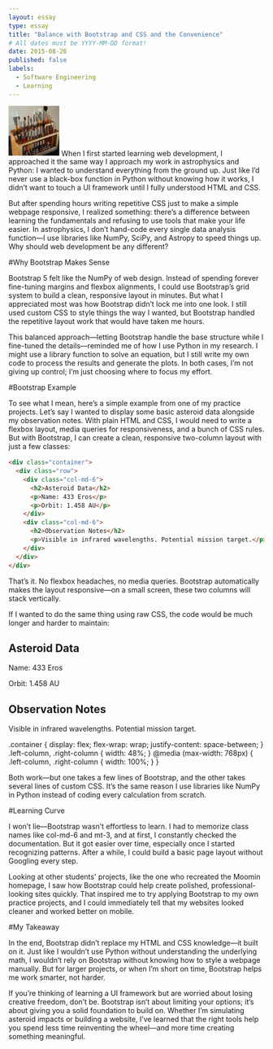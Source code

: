 ```yaml
---
layout: essay
type: essay
title: "Balance with Bootstrap and CSS and the Convenience"
# All dates must be YYYY-MM-DD format!
date: 2015-08-26
published: false
labels:
  - Software Engineering
  - Learning
---
```


<img width="100px" class="rounded float-start pe-4" src="../img/igniting/paintbrushes.jpg">
When I first started learning web development, I approached it the same way I approach my work in astrophysics and Python: I wanted to understand everything from the ground up. Just like I’d never use a black-box function in Python without knowing how it works, I didn’t want to touch a UI framework until I fully understood HTML and CSS.

But after spending hours writing repetitive CSS just to make a simple webpage responsive, I realized something: there’s a difference between learning the fundamentals and refusing to use tools that make your life easier. In astrophysics, I don’t hand-code every single data analysis function—I use libraries like NumPy, SciPy, and Astropy to speed things up. Why should web development be any different?

#Why Bootstrap Makes Sense

Bootstrap 5 felt like the NumPy of web design. Instead of spending forever fine-tuning margins and flexbox alignments, I could use Bootstrap’s grid system to build a clean, responsive layout in minutes. But what I appreciated most was how Bootstrap didn’t lock me into one look. I still used custom CSS to style things the way I wanted, but Bootstrap handled the repetitive layout work that would have taken me hours.

This balanced approach—letting Bootstrap handle the base structure while I fine-tuned the details—reminded me of how I use Python in my research. I might use a library function to solve an equation, but I still write my own code to process the results and generate the plots. In both cases, I’m not giving up control; I’m just choosing where to focus my effort.

#Bootstrap Example

To see what I mean, here’s a simple example from one of my practice projects. Let’s say I wanted to display some basic asteroid data alongside my observation notes. With plain HTML and CSS, I would need to write a flexbox layout, media queries for responsiveness, and a bunch of CSS rules. But with Bootstrap, I can create a clean, responsive two-column layout with just a few classes:
```html
<div class="container">
  <div class="row">
    <div class="col-md-6">
      <h2>Asteroid Data</h2>
      <p>Name: 433 Eros</p>
      <p>Orbit: 1.458 AU</p>
    </div>
    <div class="col-md-6">
      <h2>Observation Notes</h2>
      <p>Visible in infrared wavelengths. Potential mission target.</p>
    </div>
  </div>
</div>
```

That’s it. No flexbox headaches, no media queries. Bootstrap automatically makes the layout responsive—on a small screen, these two columns will stack vertically.

If I wanted to do the same thing using raw CSS, the code would be much longer and harder to maintain:

<div class="container">
  <div class="left-column">
    <h2>Asteroid Data</h2>
    <p>Name: 433 Eros</p>
    <p>Orbit: 1.458 AU</p>
  </div>
  <div class="right-column">
    <h2>Observation Notes</h2>
    <p>Visible in infrared wavelengths. Potential mission target.</p>
  </div>
</div>

.container {
  display: flex;
  flex-wrap: wrap;
  justify-content: space-between;
}
.left-column, .right-column {
  width: 48%;
}
@media (max-width: 768px) {
  .left-column, .right-column {
    width: 100%;
  }
}

Both work—but one takes a few lines of Bootstrap, and the other takes several lines of custom CSS. It’s the same reason I use libraries like NumPy in Python instead of coding every calculation from scratch.

#Learning Curve

I won’t lie—Bootstrap wasn’t effortless to learn. I had to memorize class names like col-md-6 and mt-3, and at first, I constantly checked the documentation. But it got easier over time, especially once I started recognizing patterns. After a while, I could build a basic page layout without Googling every step.

Looking at other students' projects, like the one who recreated the Moomin homepage, I saw how Bootstrap could help create polished, professional-looking sites quickly. That inspired me to try applying Bootstrap to my own practice projects, and I could immediately tell that my websites looked cleaner and worked better on mobile.

#My Takeaway

In the end, Bootstrap didn’t replace my HTML and CSS knowledge—it built on it. Just like I wouldn’t use Python without understanding the underlying math, I wouldn’t rely on Bootstrap without knowing how to style a webpage manually. But for larger projects, or when I’m short on time, Bootstrap helps me work smarter, not harder.

If you’re thinking of learning a UI framework but are worried about losing creative freedom, don’t be. Bootstrap isn’t about limiting your options; it’s about giving you a solid foundation to build on. Whether I’m simulating asteroid impacts or building a website, I’ve learned that the right tools help you spend less time reinventing the wheel—and more time creating something meaningful.

